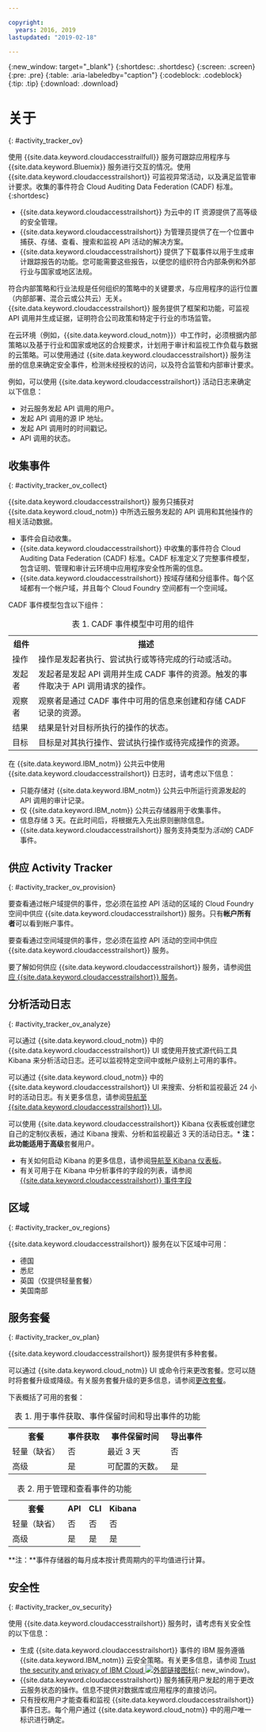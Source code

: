 ```yaml
---

copyright:
  years: 2016, 2019
lastupdated: "2019-02-18"

---
```


{:new_window: target="_blank"}
{:shortdesc: .shortdesc}
{:screen: .screen}
{:pre: .pre}
{:table: .aria-labeledby="caption"}
{:codeblock: .codeblock}
{:tip: .tip}
{:download: .download}



# 关于
{: #activity_tracker_ov}

使用 {{site.data.keyword.cloudaccesstrailfull}} 服务可跟踪应用程序与 {{site.data.keyword.Bluemix}} 服务进行交互的情况。使用 {{site.data.keyword.cloudaccesstrailshort}} 可监视异常活动，以及满足监管审计要求。收集的事件符合 Cloud Auditing Data Federation (CADF) 标准。
{:shortdesc}

* {{site.data.keyword.cloudaccesstrailshort}} 为云中的 IT 资源提供了高等级的安全管理。
* {{site.data.keyword.cloudaccesstrailshort}} 为管理员提供了在一个位置中捕获、存储、查看、搜索和监视 API 活动的解决方案。
* {{site.data.keyword.cloudaccesstrailshort}} 提供了下载事件以用于生成审计跟踪报告的功能。您可能需要这些报告，以便您的组织符合内部条例和外部行业与国家或地区法规。

符合内部策略和行业法规是任何组织的策略中的关键要求，与应用程序的运行位置（内部部署、混合云或公共云）无关。{{site.data.keyword.cloudaccesstrailshort}} 服务提供了框架和功能，可监视 API 调用并生成证据，证明符合公司政策和特定于行业的市场监管。

在云环境（例如，{{site.data.keyword.cloud_notm}}）中工作时，必须根据内部策略以及基于行业和国家或地区的合规要求，计划用于审计和监视工作负载与数据的云策略。可以使用通过 {{site.data.keyword.cloudaccesstrailshort}} 服务注册的信息来确定安全事件，检测未经授权的访问，以及符合监管和内部审计要求。

例如，可以使用 {{site.data.keyword.cloudaccesstrailshort}} 活动日志来确定以下信息：

* 对云服务发起 API 调用的用户。
* 发起 API 调用的源 IP 地址。
* 发起 API 调用时的时间戳记。
* API 调用的状态。


## 收集事件
{: #activity_tracker_ov_collect}

{{site.data.keyword.cloudaccesstrailshort}} 服务只捕获对 {{site.data.keyword.cloud_notm}} 中所选云服务发起的 API 调用和其他操作的相关活动数据。 

* 事件会自动收集。 
* {{site.data.keyword.cloudaccesstrailshort}} 中收集的事件符合 Cloud Auditing Data Federation (CADF) 标准。CADF 标准定义了完整事件模型，包含证明、管理和审计云环境中应用程序安全性所需的信息。
* {{site.data.keyword.cloudaccesstrailshort}} 按域存储和分组事件。每个区域都有一个帐户域，并且每个 Cloud Foundry 空间都有一个空间域。 

CADF 事件模型包含以下组件：

<table>
  <caption>表 1. CADF 事件模型中可用的组件</caption>
  <tr>
    <th>组件</th>
	<th>描述</th>
  </tr>
  <tr>
    <td>操作</td>
	<td>操作是发起者执行、尝试执行或等待完成的行动或活动。</td>
  </tr>
  <tr>
    <td>发起者</td>
	<td>发起者是发起 API 调用并生成 CADF 事件的资源。触发的事件取决于 API 调用请求的操作。</td>
  </tr>
  <tr>
    <td>观察者</td>
	<td>观察者是通过 CADF 事件中可用的信息来创建和存储 CADF 记录的资源。</td>
  </tr>
  <tr>
    <td>结果</td>
	<td>结果是针对目标所执行的操作的状态。</td>
  </tr>
  <tr>
    <td>目标</td>
	<td>目标是对其执行操作、尝试执行操作或待完成操作的资源。</td>
  </tr>
</table>


在 {{site.data.keyword.IBM_notm}} 公共云中使用 {{site.data.keyword.cloudaccesstrailshort}} 日志时，请考虑以下信息：

* 只能存储对 {{site.data.keyword.IBM_notm}} 公共云中所运行资源发起的 API 调用的审计记录。
* 仅 {{site.data.keyword.IBM_notm}} 公共云存储器用于收集事件。
* 信息存储 3 天。在此时间后，将根据先入先出原则删除信息。
* {{site.data.keyword.cloudaccesstrailshort}} 服务支持类型为*活动*的 CADF 事件。


## 供应 Activity Tracker
{: #activity_tracker_ov_provision}

要查看通过帐户域提供的事件，您必须在监控 API 活动的区域的 Cloud Foundry 空间中供应 {{site.data.keyword.cloudaccesstrailshort}} 服务。只有**帐户所有者**可以看到帐户事件。

要查看通过空间域提供的事件，您必须在监控 API 活动的空间中供应 {{site.data.keyword.cloudaccesstrailshort}} 服务。

要了解如何供应 {{site.data.keyword.cloudaccesstrailshort}} 服务，请参阅[供应 {{site.data.keyword.cloudaccesstrailshort}} 服务](/docs/services/cloud-activity-tracker/how-to/provision.html#provision)。



## 分析活动日志
{: #activity_tracker_ov_analyze}

可以通过 {{site.data.keyword.cloud_notm}} 中的 {{site.data.keyword.cloudaccesstrailshort}} UI 或使用开放式源代码工具 Kibana 来分析活动日志。还可以监视特定空间中或帐户级别上可用的事件。

可以通过 {{site.data.keyword.cloud_notm}} 中的 {{site.data.keyword.cloudaccesstrailshort}} UI 来搜索、分析和监视最近 24 小时的活动日志。有关更多信息，请参阅[导航至 {{site.data.keyword.cloudaccesstrailshort}} UI](/docs/services/cloud-activity-tracker/how-to/manage-events-ui/launch_at_ui.html#launch_at_ui)。

可以使用 {{site.data.keyword.cloudaccesstrailshort}} Kibana 仪表板或创建您自己的定制仪表板，通过 Kibana 搜索、分析和监视最近 3 天的活动日志。* **注：**此功能适用于**高级**套餐用户。

* 有关如何启动 Kibana 的更多信息，请参阅[导航至 Kibana 仪表板](/docs/services/cloud-activity-tracker/how-to/manage-events-ui/launch_kibana.html#launch_kibana)。 
* 有关可用于在 Kibana 中分析事件的字段的列表，请参阅 [{{site.data.keyword.cloudaccesstrailshort}} 事件字段](/docs/services/cloud-activity-tracker/at_event.html#at_event)



## 区域
{: #activity_tracker_ov_regions}

{{site.data.keyword.cloudaccesstrailshort}} 服务在以下区域中可用：

* 德国
* 悉尼
* 英国（仅提供轻量套餐）
* 美国南部


## 服务套餐
{: #activity_tracker_ov_plan}

{{site.data.keyword.cloudaccesstrailshort}} 服务提供有多种套餐。

可以通过 {{site.data.keyword.cloud_notm}} UI 或命令行来更改套餐。您可以随时将套餐升级或降级。有关服务套餐升级的更多信息，请参阅[更改套餐](/docs/services/cloud-activity-tracker/how-to/change_plan.html#change_plan)。 

下表概括了可用的套餐：

<table>
    <caption>表 1. 用于事件获取、事件保留时间和导出事件的功能</caption>
      <tr>
        <th>套餐</th>
        <th>事件获取</th>
        <th>事件保留时间</th>
		<th>导出事件</th>
      </tr>
      <tr>
        <td>轻量（缺省）</td>
        <td>否</td>
        <td>最近 3 天</td>
		<td>否</td>
      </tr>
      <tr>
        <td>高级</td>
        <td>是</td>
        <td>可配置的天数。</td>
		<td>是</td>
      </tr>
</table>

<table>
    <caption>表 2. 用于管理和查看事件的功能</caption>
      <tr>
        <th>套餐</th>
		    <th>API</th>
		    <th>CLI</th>
        <th>Kibana</th>
      </tr>
      <tr>
        <td>轻量（缺省）</td>
		    <td>否</td>
		    <td>否</td>
        <td>否</td>
      </tr>
      <tr>
        <td>高级</td>
		    <td>是</td>
		    <td>是</td>
        <td>是</td>
      </tr>
</table>

**注：**事件存储器的每月成本按计费周期内的平均值进行计算。

## 安全性
{: #activity_tracker_ov_security}

使用 {{site.data.keyword.cloudaccesstrailshort}} 服务时，请考虑有关安全性的以下信息：

* 生成 {{site.data.keyword.cloudaccesstrailshort}} 事件的 IBM 服务遵循 {{site.data.keyword.IBM_notm}} 云安全策略。有关更多信息，请参阅 [Trust the security and privacy of IBM Cloud ![外部链接图标](../../icons/launch-glyph.svg "外部链接图标")](https://www.ibm.com/cloud-computing/learn-more/why-ibm-cloud/security/){: new_window}。
* {{site.data.keyword.cloudaccesstrailshort}} 服务捕获用户发起的用于更改云服务状态的操作。信息不提供对数据库或应用程序的直接访问。
* 只有授权用户才能查看和监视 {{site.data.keyword.cloudaccesstrailshort}} 事件日志。每个用户通过 {{site.data.keyword.cloud_notm}} 中的用户唯一标识进行确定。
